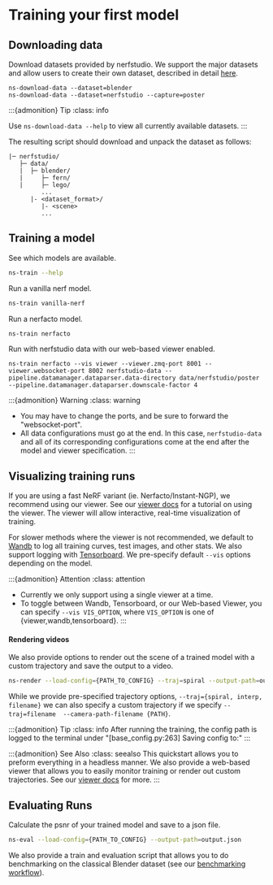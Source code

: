 # Training your first model

## Downloading data

Download datasets provided by nerfstudio. We support the major datasets and allow users to create their own dataset, described in detail [here](./custom_dataset.md).

```
ns-download-data --dataset=blender
ns-download-data --dataset=nerfstudio --capture=poster
```

:::{admonition} Tip
:class: info

Use `ns-download-data --help` to view all currently available datasets.
  :::

The resulting script should download and unpack the dataset as follows:

```
|─ nerfstudio/
   ├─ data/
   |  ├─ blender/
   |     ├─ fern/
   |     ├─ lego/
         ...
      |- <dataset_format>/
         |- <scene>
         ...
```

## Training a model

See which models are available.
```bash
ns-train --help
```

Run a vanilla nerf model.

```bash
ns-train vanilla-nerf
```

Run a nerfacto model.

```bash
ns-train nerfacto
```

Run with nerfstudio data with our web-based viewer enabled. 
```
ns-train nerfacto --vis viewer --viewer.zmq-port 8001 --viewer.websocket-port 8002 nerfstudio-data --pipeline.datamanager.dataparser.data-directory data/nerfstudio/poster --pipeline.datamanager.dataparser.downscale-factor 4
```

:::{admonition} Warning
:class: warning

* You may have to change the ports, and be sure to forward the "websocket-port".
* All data configurations must go at the end. In this case, `nerfstudio-data` and all of its corresponding configurations come at the end after the model and viewer specification.
  :::

## Visualizing training runs

If you are using a fast NeRF variant (ie. Nerfacto/Instant-NGP), we recommend using our viewer. See our [viewer docs](viewer_quickstart.md) for a tutorial on using the viewer. The viewer will allow interactive, real-time visualization of training.

For slower methods where the viewer is not recommended, we default to [Wandb](https://wandb.ai/site) to log all training curves, test images, and other stats. We also support logging with [Tensorboard](https://www.tensorflow.org/tensorboard). We pre-specify default `--vis` options depending on the model.

:::{admonition} Attention
:class: attention

- Currently we only support using a single viewer at a time. 
- To toggle between Wandb, Tensorboard, or our Web-based Viewer, you can specify `--vis VIS_OPTION`, where `VIS_OPTION` is one of {viewer,wandb,tensorboard}.
  :::

#### Rendering videos
We also provide options to render out the scene of a trained model with a custom trajectory and save the output to a video.

```bash
ns-render --load-config={PATH_TO_CONFIG} --traj=spiral --output-path=output.mp4
```

While we provide pre-specified trajectory options, `--traj={spiral, interp, filename}` we can also specify a custom trajectory if we specify `--traj=filename  --camera-path-filename {PATH}`. 

:::{admonition} Tip
:class: info
After running the training, the config path is logged to the terminal under "[base_config.py:263] Saving config to:"
  :::

:::{admonition} See Also
:class: seealso
This quickstart allows you to preform everything in a headless manner. 
We also provide a web-based viewer that allows you to easily monitor training or render out custom trajectories. 
See our [viewer docs](viewer_quickstart.md) for more.
  :::

## Evaluating Runs
Calculate the psnr of your trained model and save to a json file.
```bash
ns-eval --load-config={PATH_TO_CONFIG} --output-path=output.json
```

We also provide a train and evaluation script that allows you to do benchmarking on the classical Blender dataset (see our [benchmarking workflow](../developer_guides/debugging_tools/benchmarking.md)).